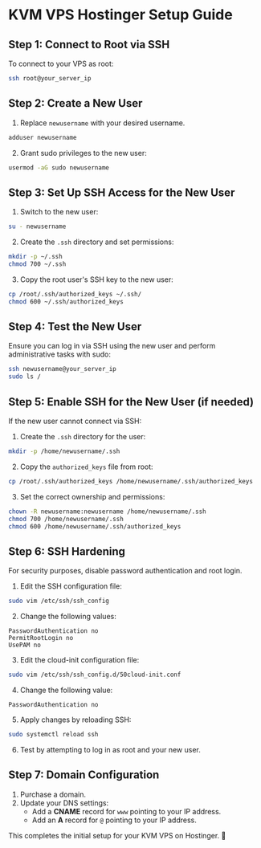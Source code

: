 # KVM VPS Hostinger Setup Guide

## Step 1: Connect to Root via SSH

To connect to your VPS as root:

```bash
ssh root@your_server_ip
```

## Step 2: Create a New User

1. Replace `newusername` with your desired username.

```bash
adduser newusername
```

2. Grant sudo privileges to the new user:

```bash
usermod -aG sudo newusername
```

## Step 3: Set Up SSH Access for the New User

1. Switch to the new user:

```bash
su - newusername
```

2. Create the `.ssh` directory and set permissions:

```bash
mkdir -p ~/.ssh
chmod 700 ~/.ssh
```

3. Copy the root user's SSH key to the new user:

```bash
cp /root/.ssh/authorized_keys ~/.ssh/
chmod 600 ~/.ssh/authorized_keys
```

## Step 4: Test the New User

Ensure you can log in via SSH using the new user and perform administrative tasks with sudo:

```bash
ssh newusername@your_server_ip
sudo ls /
```

## Step 5: Enable SSH for the New User (if needed)

If the new user cannot connect via SSH:

1. Create the `.ssh` directory for the user:

```bash
mkdir -p /home/newusername/.ssh
```

2. Copy the `authorized_keys` file from root:

```bash
cp /root/.ssh/authorized_keys /home/newusername/.ssh/authorized_keys
```

3. Set the correct ownership and permissions:

```bash
chown -R newusername:newusername /home/newusername/.ssh
chmod 700 /home/newusername/.ssh
chmod 600 /home/newusername/.ssh/authorized_keys
```

## Step 6: SSH Hardening

For security purposes, disable password authentication and root login.

1. Edit the SSH configuration file:

```bash
sudo vim /etc/ssh/ssh_config
```

2. Change the following values:

```text
PasswordAuthentication no
PermitRootLogin no
UsePAM no
```

3. Edit the cloud-init configuration file:

```bash
sudo vim /etc/ssh/ssh_config.d/50cloud-init.conf
```

4. Change the following value:

```text
PasswordAuthentication no
```

5. Apply changes by reloading SSH:

```bash
sudo systemctl reload ssh
```

6. Test by attempting to log in as root and your new user.

## Step 7: Domain Configuration

1. Purchase a domain.
2. Update your DNS settings:
   - Add a **CNAME** record for `www` pointing to your IP address.
   - Add an **A** record for `@` pointing to your IP address.

This completes the initial setup for your KVM VPS on Hostinger. 🚀
